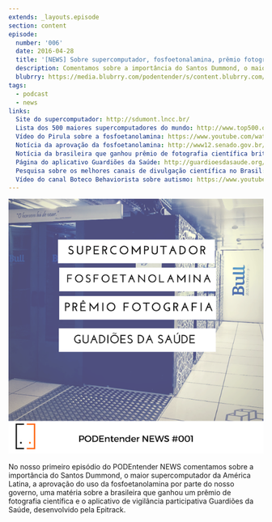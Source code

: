 ```yaml
---
extends: _layouts.episode
section: content
episode:
  number: '006'
  date: 2016-04-28
  title: '[NEWS] Sobre supercomputador, fosfoetonalamina, prêmio fotografia e Guardiões da Saúde' 
  description: Comentamos sobre a importância do Santos Dummond, o maior supercomputador da América Latina, a aprovação do uso da fosfoetanolamina por parte do nosso governo, uma matéria sobre a brasileira que ganhou um prêmio de fotografia científica e o aplicativo de vigilância participativa Guardiões da Saúde.  
  blubrry: https://media.blubrry.com/podentender/s/content.blubrry.com/podentender/PODEntender_006_NEWS_1_sobre_supercomputador_fosfoetanolamina-premio-fotografia-guardioes_da_saude.mp3
tags:
  - podcast
  - news
links:
  Site do supercomputador: http://sdumont.lncc.br/
  Lista dos 500 maiores supercomputadores do mundo: http://www.top500.org/
  Vídeo do Pirula sobre a fosfoetanolamina: https://www.youtube.com/watch?v=L51NrrK1APQ
  Notícia da aprovação da fosfoetanolamina: http://www12.senado.gov.br/radio/1/noticia/senado-aprova-projeto-que-libera-uso-e-comercializacao-da-chamada-pilula-do-cancer
  Notícia da brasileira que ganhou prêmio de fotografia científica britânica: http://g1.globo.com/educacao/noticia/2016/03/brasileira-vence-concurso-britanico-de-fotografia-cientifica.html
  Página do aplicativo Guardiões da Saúde: http://guardioesdasaude.org/
  Pesquisa sobre os melhores canais de divulgação científica no Brasil: http://genereporter.blogspot.com.br/2016/04/pesquisa-gr-melhores-canais-de-dc-na.html
  Vídeo do canal Boteco Behaviorista sobre autismo: https://www.youtube.com/watch?v=A4GxuaP2jAc
---
```


![Capa do episódio: news sobre supercomputador, fosfoetonalamina, prêmio fotografia e guardiões da saúde](/assets/images/episode/006/006-capa.png)

No nosso primeiro episódio do PODEntender NEWS comentamos sobre a importância do Santos Dummond,
o maior supercomputador da América Latina, a aprovação do uso da fosfoetanolamina por parte do
nosso governo, uma matéria sobre a brasileira que ganhou um prêmio de fotografia científica e o
aplicativo de vigilância participativa Guardiões da Saúde, desenvolvido pela Epitrack.
